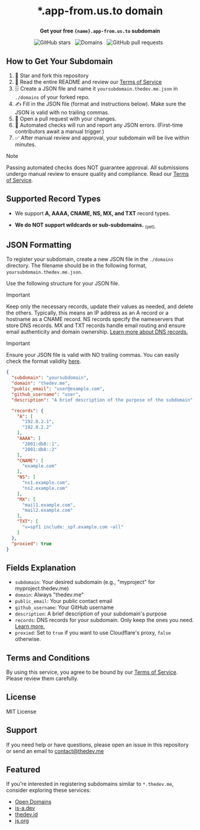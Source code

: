 # <p align="center"> *.app-from.us.to domain </p>
**<p align="center"> Get your free `{name}.app-from.us.to` subdomain </p>**

<p align="center">
    <img src="https://img.shields.io/github/stars/thedev-me/register?label=stars&style=for-the-badge&color=FFD700" alt="GitHub stars">&nbsp;&nbsp;
    <img src="https://img.shields.io/github/directory-file-count/thedev-me/register/domains?label=domains&style=for-the-badge&color=4CAF50" alt="Domains">&nbsp;&nbsp;
    <img src="https://img.shields.io/github/issues-pr/thedev-me/register?label=Pull%20Requests&style=for-the-badge&color=FFA500" alt="GitHub pull requests">&nbsp;&nbsp;
</p>


## How to Get Your Subdomain

1. 🌟 Star and fork this repository
2. 📰 Read the entire README and review our [Terms of Service](TERMS.md)
3. 🗄️ Create a JSON file and name it `yoursubdomain.thedev.me.json` in `./domains` of your forked repo.
4. ✍️ Fill in the JSON file (format and instructions below). Make sure the JSON is valid with no trailing commas.
5. 🫷 Open a pull request with your changes.
6. 🤖 Automated checks will run and report any JSON errors. (First-time contributors await a manual trigger.)
7. ✅ After manual review and approval, your subdomain will be live within minutes.

> [!NOTE]
> Passing automated checks does NOT guarantee approval. All submissions undergo manual review to ensure quality and compliance. Read our [Terms of Service](TERMS.md).


## Supported Record Types

- We support **A, AAAA, CNAME, NS, MX, and TXT** record types.

- **We do NOT support wildcards or sub-subdomains.** <sub>(yet).</sub>


## JSON Formatting

To register your subdomain, create a new JSON file in the `./domains` directory. The filename should be in the following format, `yoursubdomain.thedev.me.json`.

Use the following structure for your JSON file.

> [!IMPORTANT]  
> Keep only the necessary records, update their values as needed, and delete the others. Typically, this means an IP address as an A record or a hostname as a CNAME record. NS records specify the nameservers that store DNS records. MX and TXT records handle email routing and ensure email authenticity and domain ownership. [Learn more about DNS records.](https://www.cloudflare.com/learning/dns/dns-records/)

> [!IMPORTANT]
> Ensure your JSON file is valid with NO trailing commas. You can easily check the format validity [here](https://jsonlint.com).

```json
{
  "subdomain": "yoursubdomain",
  "domain": "thedev.me",
  "public_email": "user@example.com",
  "github_username": "user",
  "description": "A brief description of the purpose of the subdomain",

  "records": {
    "A": [
      "192.0.2.1",
      "192.0.2.2"
    ],
    "AAAA": [
      "2001:db8::1",
      "2001:db8::2"
    ],
    "CNAME": [
      "example.com"
    ],
    "NS": [
      "ns1.example.com",
      "ns2.example.com"
    ],
    "MX": [
      "mail1.example.com",
      "mail2.example.com"
    ],
    "TXT": [
      "v=spf1 include:_spf.example.com ~all"
    ]
  },
  "proxied": true
}
```


## Fields Explanation

- `subdomain`: Your desired subdomain (e.g., "myproject" for myproject.thedev.me)
- `domain`: Always "thedev.me"
- `public_email`: Your public contact email
- `github_username`: Your GitHub username
- `description`: A brief description of your subdomain's purpose
- `records`: DNS records for your subdomain. Only keep the ones you need. [Learn more.](https://www.cloudflare.com/learning/dns/dns-records/)
- `proxied`: Set to `true` if you want to use Cloudflare's proxy, `false` otherwise.


## Terms and Conditions

By using this service, you agree to be bound by our [Terms of Service](TERMS.md). Please review them carefully.


## License

MIT License


## Support

If you need help or have questions, please open an issue in this repository or send an email to contact@thedev.me


## Featured

If you're interested in registering subdomains similar to `*.thedev.me`, consider exploring these services:
- [Open Domains](https://open-domains.net)
- [is-a.dev](https://www.is-a.dev)
- [thedev.id](https://thedev.id)
- [js.org](https://github.com/js-org/js.org)
